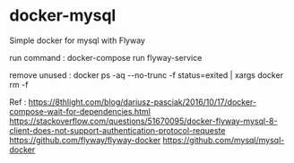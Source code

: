 # docker-mysql
Simple docker for mysql with Flyway


run command : docker-compose run flyway-service

remove unused : docker ps -aq --no-trunc -f status=exited | xargs docker rm -f 

Ref :
https://8thlight.com/blog/dariusz-pasciak/2016/10/17/docker-compose-wait-for-dependencies.html 
https://stackoverflow.com/questions/51670095/docker-flyway-mysql-8-client-does-not-support-authentication-protocol-requeste
https://github.com/flyway/flyway-docker
https://github.com/mysql/mysql-docker
